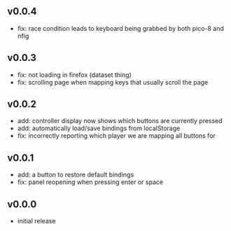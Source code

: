 ## v0.0.4

* fix: race condition leads to keyboard being grabbed by both pico-8 and nfig

## v0.0.3

* fix: not loading in firefox (dataset thing)
* fix: scrolling page when mapping keys that usually scroll the page

## v0.0.2

* add: controller display now shows which buttons are currently pressed
* add: automatically load/save bindings from localStorage
* fix: incorrectly reporting which player we are mapping all buttons for

## v0.0.1

* add: a button to restore default bindings
* fix: panel reopening when pressing enter or space

## v0.0.0

* initial release

